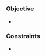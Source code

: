 <h1 align="center">
  <a id="challenge_name" href=""></a>
</h1>

<p align="center">
  <i id="completion_date" align="center"></i>
</p>

<p align="center">
  <i id="tags" align="center"></i>
</p>

### Objective

-

### Constraints

-